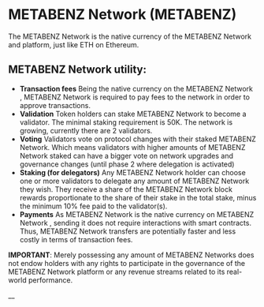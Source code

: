 # METABENZ  Network (METABENZ)

The METABENZ Network  is the native currency of the METABENZ Network  and platform, just like ETH on Ethereum.

## METABENZ Network utility:

* **Transaction fees** Being the native currency on the METABENZ Network , METABENZ Network is required to pay fees to the network in order to approve transactions.
* **Validation** Token holders can stake METABENZ  Network to become a validator. The minimal staking requirement is 50K. The network is growing, currently there are 2 validators.
* **Voting** Validators vote on protocol changes with their staked METABENZ Network. Which means validators with higher amounts of METABENZ  Network staked can have a bigger vote on network upgrades and governance changes (until phase 2 where delegation is activated)
* **Staking (for delegators)** Any METABENZ Network holder can choose one or more validators to delegate any amount of METABENZ Network they wish. They receive a share of the METABENZ  Network block rewards proportionate to the share of their stake in the total stake, minus the minimum 10% fee paid to the validator(s).
* **Payments** As METABENZ Network is the native currency on METABENZ Network , sending it does not require interactions with smart contracts. Thus, METABENZ Network transfers are potentially faster and less costly in terms of transaction fees.

**IMPORTANT**: Merely possessing any amount of METABENZ Networks does not endow holders with any rights to participate in the governance of the METABENZ Network platform or any revenue streams related to its real-world performance.

\_\_
